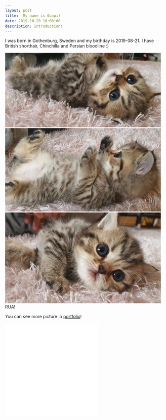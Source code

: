 ```yaml
---
layout: post
title:  My name is Guapi!
date: 2019-10-20 18:00:00
description: Introduction!
---
```

I was born in Gothenburg, Sweden and my birthday is 2019-08-21. I have British shorthair, Chinchilla and Persian bloodline :)

<div class="img_row">
	<img class="col three" src="/img/191020/1.jpeg">
</div>

<div class="img_row">
	<img class="col three" src="/img/191020/2.jpeg">
</div>

<div class="img_row">
	<img class="col three" src="/img/191020/3.jpeg">
</div>

<div class="col three caption">
	RUA!
</div>

You can see more picture in <a href="https://guapi-zh.github.io/portfolio/" target="blank">portfolio</a>!


<iframe src="//player.bilibili.com/player.html?aid=51071276&cid=89417785&page=1" scrolling="yes" border="0" frameborder="yes" framespacing="0" allowfullscreen="true" height="300px” width="100%"> </iframe>
